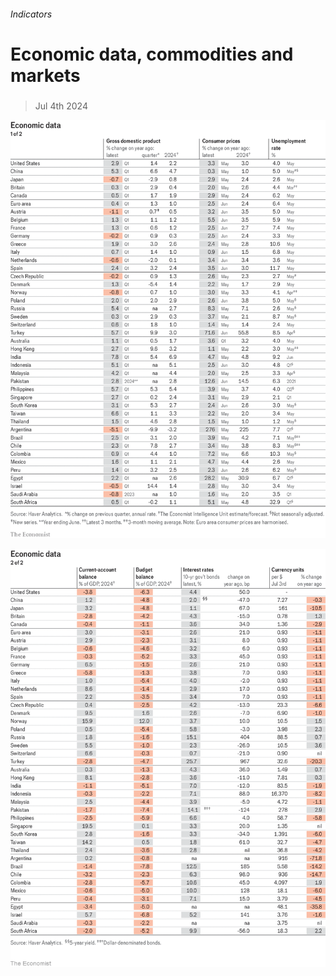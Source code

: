 ###### Indicators

# Economic data, commodities and markets 

#####  

> Jul 4th 2024 

![image](images/20240706_INT101.png) 


![image](images/20240706_INT102.png) 


